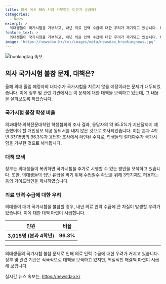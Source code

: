 ```yaml
---
title: 의사 국시 95% 시험 거부하는 이유가 궁금해!
categories:
  - News
excerpt: >
  의대생들이 국가시험을 거부하고, 내년 의료 인력 수급에 대한 우려가 제기되고 있습니다. 대부분의 학생들이 시험을 안보는 것으로 확인되어, 신규 의료 전공 인력의 부족이 예상됩니다. 정부는 추가 시험을 내놓고 있지만, 의대생들의 복귀 가능성은 여전히 높지 않습니다. 이에 대한 대책이 필요한 상황입니다.
feature_text: >
  의대생들이 국가시험을 거부하고, 내년 의료 인력 수급에 대한 우려가 제기되고 있습니다. 대부분의 학생들이 시험을 안보는 것으로 확인되어, 신규 의료 전공 인력의 부족이 예상됩니다. 정부는 추가 시험을 내놓고 있지만, 의대생들의 복귀 가능성은 여전히 높지 않습니다. 이에 대한 대책이 필요한 상황입니다.
image: 'https://newsdao.kr/res/images/meta/newsdao_breakingnews.jpg'
---
```


<p><img src="https://newsdao.kr/res/images/meta/newsdao_breakingnews.jpg" alt="bookingtag 속보" /></p>

<h2 data-ke-size="size26">의사 국가시험 불참 문제, 대책은?</h2>

<p data-ke-size="size16">올해 의대 졸업 예정자의 대다수가 국가시험을 치르지 않을 예정이라는 문제가 대두되었습니다. 이에 정부 및 관련 기관에서는 이 문제에 대한 대책을 모색하고 있는데, 그 내용을 살펴보도록 하겠습니다.</p>

<h3><b>국가시험 불참 학생 비율</b></h3>

<p data-ke-size="size16">의과대학·의학전문대학원 학생협회의 조사 결과, 응답자의 약 95.5%가 지난달까지 제출했어야 할 개인정보 제공 동의서를 내지 않은 것으로 조사되었습니다. 이는 본과 4학년 3천15명의 96.3%가 응답한 조사에서 확인된 수치로, 학생들의 절대다수가 국가시험을 거부한 것으로 해석됩니다.</p>

<h3><b>대책 모색</b></h3>

<p data-ke-size="size16">정부는 의대생들이 복귀하면 국가시험을 추가로 시행할 수 있는 방안을 모색하고 있습니다. 또한, 의대생들의 집단 유급을 막기 위해 수업일수 확보를 위해 3학기제도 허용하는 등의 가이드라인을 제시하였습니다.</p>

<h3><b>의료 인력 수급에 대한 우려</b></h3>

<p data-ke-size="size16">의대졸이 대거 국가시험을 불참할 경우, 내년 의료 인력 수급에 큰 차질이 발생할 우려가 있습니다. 이에 대한 대책 마련이 시급합니다.</p>

<table>
    <thead>
        <tr>
            <th><b>인원</b></th>
            <th><b>비율</b></th>
        </tr>
    </thead>
    <tbody>
        <tr>
            <td style="text-align: center; height: 17px;"><b>3,015명 (본과 4학년)</b></td>
            <td style="text-align: center; height: 17px;"><b>96.3%</b></td>
        </tr>
    </tbody>
</table>

<hr>

<p data-ke-size="size16">의대생들의 국가시험 불참 문제로 인해 의료 인력 수급에 대한 우려가 커지고 있습니다. 정부 및 관련 기관은 적극적으로 대책을 모색하고 있지만, 핵심적인 해결책 마련이 시급해 보입니다.</p>
실시간 뉴스 속보는, <a href="https://newsdao.kr" rel="dofollow">https://newsdao.kr</a>


